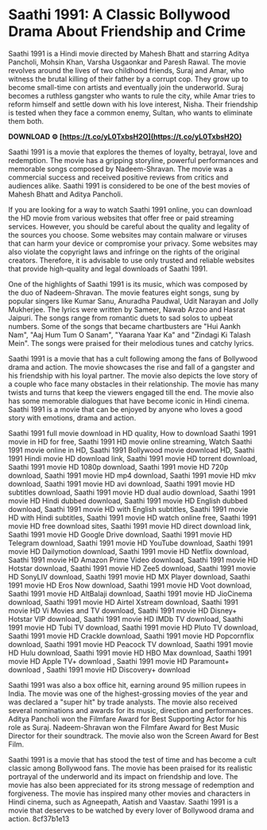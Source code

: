 # Saathi 1991: A Classic Bollywood Drama About Friendship and Crime
 
Saathi 1991 is a Hindi movie directed by Mahesh Bhatt and starring Aditya Pancholi, Mohsin Khan, Varsha Usgaonkar and Paresh Rawal. The movie revolves around the lives of two childhood friends, Suraj and Amar, who witness the brutal killing of their father by a corrupt cop. They grow up to become small-time con artists and eventually join the underworld. Suraj becomes a ruthless gangster who wants to rule the city, while Amar tries to reform himself and settle down with his love interest, Nisha. Their friendship is tested when they face a common enemy, Sultan, who wants to eliminate them both.
 
**DOWNLOAD ⚙ [https://t.co/yL0TxbsH2O](https://t.co/yL0TxbsH2O)**


 
Saathi 1991 is a movie that explores the themes of loyalty, betrayal, love and redemption. The movie has a gripping storyline, powerful performances and memorable songs composed by Nadeem-Shravan. The movie was a commercial success and received positive reviews from critics and audiences alike. Saathi 1991 is considered to be one of the best movies of Mahesh Bhatt and Aditya Pancholi.
 
If you are looking for a way to watch Saathi 1991 online, you can download the HD movie from various websites that offer free or paid streaming services. However, you should be careful about the quality and legality of the sources you choose. Some websites may contain malware or viruses that can harm your device or compromise your privacy. Some websites may also violate the copyright laws and infringe on the rights of the original creators. Therefore, it is advisable to use only trusted and reliable websites that provide high-quality and legal downloads of Saathi 1991.
  
One of the highlights of Saathi 1991 is its music, which was composed by the duo of Nadeem-Shravan. The movie features eight songs, sung by popular singers like Kumar Sanu, Anuradha Paudwal, Udit Narayan and Jolly Mukherjee. The lyrics were written by Sameer, Nawab Arzoo and Hasrat Jaipuri. The songs range from romantic duets to sad solos to upbeat numbers. Some of the songs that became chartbusters are "Hui Aankh Nam", "Aaj Hum Tum O Sanam", "Yaarana Yaar Ka" and "Zindagi Ki Talash Mein". The songs were praised for their melodious tunes and catchy lyrics.
 
Saathi 1991 is a movie that has a cult following among the fans of Bollywood drama and action. The movie showcases the rise and fall of a gangster and his friendship with his loyal partner. The movie also depicts the love story of a couple who face many obstacles in their relationship. The movie has many twists and turns that keep the viewers engaged till the end. The movie also has some memorable dialogues that have become iconic in Hindi cinema. Saathi 1991 is a movie that can be enjoyed by anyone who loves a good story with emotions, drama and action.
 
Saathi 1991 full movie download in HD quality,  How to download Saathi 1991 movie in HD for free,  Saathi 1991 HD movie online streaming,  Watch Saathi 1991 movie online in HD,  Saathi 1991 Bollywood movie download HD,  Saathi 1991 Hindi movie HD download link,  Saathi 1991 movie HD torrent download,  Saathi 1991 movie HD 1080p download,  Saathi 1991 movie HD 720p download,  Saathi 1991 movie HD mp4 download,  Saathi 1991 movie HD mkv download,  Saathi 1991 movie HD avi download,  Saathi 1991 movie HD subtitles download,  Saathi 1991 movie HD dual audio download,  Saathi 1991 movie HD Hindi dubbed download,  Saathi 1991 movie HD English dubbed download,  Saathi 1991 movie HD with English subtitles,  Saathi 1991 movie HD with Hindi subtitles,  Saathi 1991 movie HD watch online free,  Saathi 1991 movie HD free download sites,  Saathi 1991 movie HD direct download link,  Saathi 1991 movie HD Google Drive download,  Saathi 1991 movie HD Telegram download,  Saathi 1991 movie HD YouTube download,  Saathi 1991 movie HD Dailymotion download,  Saathi 1991 movie HD Netflix download,  Saathi 1991 movie HD Amazon Prime Video download,  Saathi 1991 movie HD Hotstar download,  Saathi 1991 movie HD Zee5 download,  Saathi 1991 movie HD SonyLIV download,  Saathi 1991 movie HD MX Player download,  Saathi 1991 movie HD Eros Now download,  Saathi 1991 movie HD Voot download,  Saathi 1991 movie HD AltBalaji download,  Saathi 1991 movie HD JioCinema download,  Saathi 1991 movie HD Airtel Xstream download,  Saathi 1991 movie HD Vi Movies and TV download,  Saathi 1991 movie HD Disney+ Hotstar VIP download,  Saathi 1991 movie HD IMDb TV download,  Saathi 1991 movie HD Tubi TV download,  Saathi 1991 movie HD Pluto TV download,  Saathi 1991 movie HD Crackle download,  Saathi 1991 movie HD Popcornflix download,  Saathi 1991 movie HD Peacock TV download,  Saathi 1991 movie HD Hulu download,  Saathi 1991 movie HD HBO Max download,  Saathi 1991 movie HD Apple TV+ download ,  Saathi 1991 movie HD Paramount+ download ,  Saathi 1991 movie HD Discovery+ download
  
Saathi 1991 was also a box office hit, earning around 95 million rupees in India. The movie was one of the highest-grossing movies of the year and was declared a "super hit" by trade analysts. The movie also received several nominations and awards for its music, direction and performances. Aditya Pancholi won the Filmfare Award for Best Supporting Actor for his role as Suraj. Nadeem-Shravan won the Filmfare Award for Best Music Director for their soundtrack. The movie also won the Screen Award for Best Film.
 
Saathi 1991 is a movie that has stood the test of time and has become a cult classic among Bollywood fans. The movie has been praised for its realistic portrayal of the underworld and its impact on friendship and love. The movie has also been appreciated for its strong message of redemption and forgiveness. The movie has inspired many other movies and characters in Hindi cinema, such as Agneepath, Aatish and Vaastav. Saathi 1991 is a movie that deserves to be watched by every lover of Bollywood drama and action.
 8cf37b1e13
 

